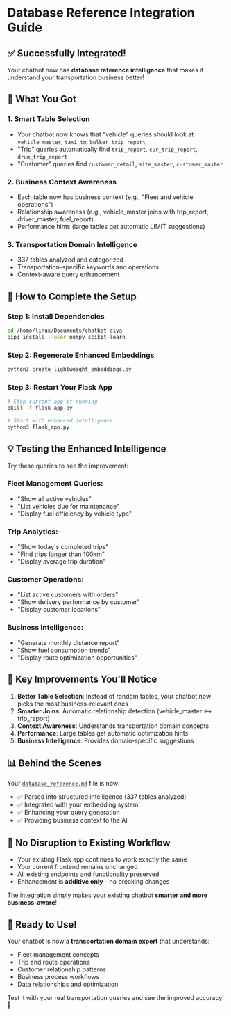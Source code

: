 # Database Reference Integration Guide

## ✅ Successfully Integrated!

Your chatbot now has **database reference intelligence** that makes it understand your transportation business better!

## 🎯 What You Got

### **1. Smart Table Selection**
- Your chatbot now knows that "vehicle" queries should look at `vehicle_master`, `taxi_tm`, `bulker_trip_report`
- "Trip" queries automatically find `trip_report`, `cur_trip_report`, `drum_trip_report`
- "Customer" queries find `customer_detail`, `site_master`, `customer_master`

### **2. Business Context Awareness**
- Each table now has business context (e.g., "Fleet and vehicle operations")
- Relationship awareness (e.g., vehicle_master joins with trip_report, driver_master, fuel_report)
- Performance hints (large tables get automatic LIMIT suggestions)

### **3. Transportation Domain Intelligence**
- 337 tables analyzed and categorized
- Transportation-specific keywords and operations
- Context-aware query enhancement

## 🚀 How to Complete the Setup

### Step 1: Install Dependencies
```bash
cd /home/linux/Documents/chatbot-diya
pip3 install --user numpy scikit-learn
```

### Step 2: Regenerate Enhanced Embeddings
```bash
python3 create_lightweight_embeddings.py
```

### Step 3: Restart Your Flask App
```bash
# Stop current app if running
pkill -f flask_app.py

# Start with enhanced intelligence
python3 flask_app.py
```

## 💡 Testing the Enhanced Intelligence

Try these queries to see the improvement:

### **Fleet Management Queries:**
- "Show all active vehicles"
- "List vehicles due for maintenance" 
- "Display fuel efficiency by vehicle type"

### **Trip Analytics:**
- "Show today's completed trips"
- "Find trips longer than 100km"
- "Display average trip duration"

### **Customer Operations:**
- "List active customers with orders"
- "Show delivery performance by customer"
- "Display customer locations"

### **Business Intelligence:**
- "Generate monthly distance report"
- "Show fuel consumption trends" 
- "Display route optimization opportunities"

## 🎯 Key Improvements You'll Notice

1. **Better Table Selection**: Instead of random tables, your chatbot now picks the most business-relevant ones
2. **Smarter Joins**: Automatic relationship detection (vehicle_master ↔ trip_report)
3. **Context Awareness**: Understands transportation domain concepts
4. **Performance**: Large tables get automatic optimization hints
5. **Business Intelligence**: Provides domain-specific suggestions

## 📊 Behind the Scenes

Your [`database_reference.md`](database_reference.md ) file is now:
- ✅ Parsed into structured intelligence (337 tables analyzed)
- ✅ Integrated with your embedding system
- ✅ Enhancing your query generation
- ✅ Providing business context to the AI

## 🔧 No Disruption to Existing Workflow

- Your existing Flask app continues to work exactly the same
- Your current frontend remains unchanged  
- All existing endpoints and functionality preserved
- Enhancement is **additive only** - no breaking changes

The integration simply makes your existing chatbot **smarter and more business-aware**!

## 🎉 Ready to Use!

Your chatbot is now a **transportation domain expert** that understands:
- Fleet management concepts
- Trip and route operations  
- Customer relationship patterns
- Business process workflows
- Data relationships and optimization

Test it with your real transportation queries and see the improved accuracy! 🚀
